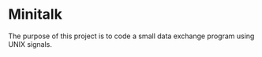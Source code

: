 # Minitalk
 
 The purpose of this project is to code a small data exchange program using UNIX signals.
